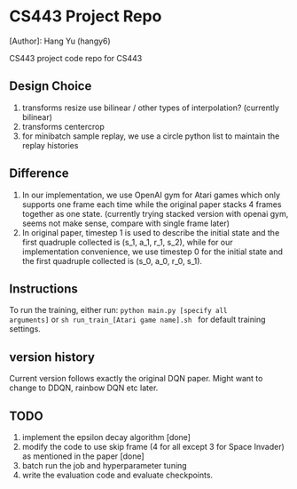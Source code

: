 # CS443 Project Repo

[Author]: Hang Yu (hangy6)

CS443 project code repo for CS443

## Design Choice
1. transforms resize use bilinear / other types of interpolation? (currently bilinear)
2. transforms centercrop
3. for minibatch sample replay, we use a circle python list to maintain the replay histories

## Difference
1. In our implementation, we use OpenAI gym for Atari games which only supports one frame each time while the original paper stacks 4 frames together as one state. (currently trying stacked version with openai gym, seems not make sense, compare with single frame later)
2. In original paper, timestep 1 is used to describe the initial state and the first quadruple collected is (s_1, a_1, r_1, s_2), while for our implementation convenience, we use timestep 0 for the initial state and the first quadruple collected is (s_0, a_0, r_0, s_1).

## Instructions
To run the training, either run:
<code>python main.py [specify all arguments]</code>
or
<code>sh run_train_[Atari game name].sh </code>
for default training settings.

## version history
Current version follows exactly the original DQN paper. Might want to change to DDQN, rainbow DQN etc later.

## TODO
1. implement the epsilon decay algorithm [done]
2. modify the code to use skip frame (4 for all except 3 for Space Invader) as mentioned in the paper [done]
3. batch run the job and hyperparameter tuning
4. write the evaluation code and evaluate checkpoints.